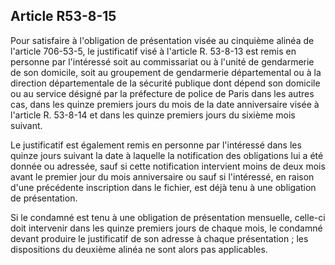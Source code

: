 Article R53-8-15
----
Pour satisfaire à l'obligation de présentation visée au cinquième alinéa de
l'article 706-53-5, le justificatif visé à l'article R. 53-8-13 est remis en
personne par l'intéressé soit au commissariat ou à l'unité de gendarmerie de son
domicile, soit au groupement de gendarmerie départemental ou à la direction
départementale de la sécurité publique dont dépend son domicile ou au service
désigné par la préfecture de police de Paris dans les autres cas, dans les
quinze premiers jours du mois de la date anniversaire visée à l'article R.
53-8-14 et dans les quinze premiers jours du sixième mois suivant.

Le justificatif est également remis en personne par l'intéressé dans les quinze
jours suivant la date à laquelle la notification des obligations lui a été
donnée ou adressée, sauf si cette notification intervient moins de deux mois
avant le premier jour du mois anniversaire ou sauf si l'intéressé, en raison
d'une précédente inscription dans le fichier, est déjà tenu à une obligation de
présentation.

Si le condamné est tenu à une obligation de présentation mensuelle, celle-ci
doit intervenir dans les quinze premiers jours de chaque mois, le condamné
devant produire le justificatif de son adresse à chaque présentation ; les
dispositions du deuxième alinéa ne sont alors pas applicables.
